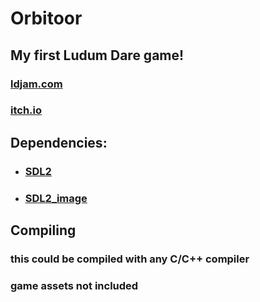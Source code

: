 # Orbitoor
## My first Ludum Dare game!
### [ldjam.com](https://ldjam.com/events/ludum-dare/47/orbitoor)
### [itch.io](https://omnes-ludos.itch.io/orbitoor)
## Dependencies:
* ### [SDL2](https://www.libsdl.org/)
* ### [SDL2_image](https://www.libsdl.org/projects/SDL_image/)
## Compiling
### this could be compiled with any C/C++ compiler
### game assets not included
